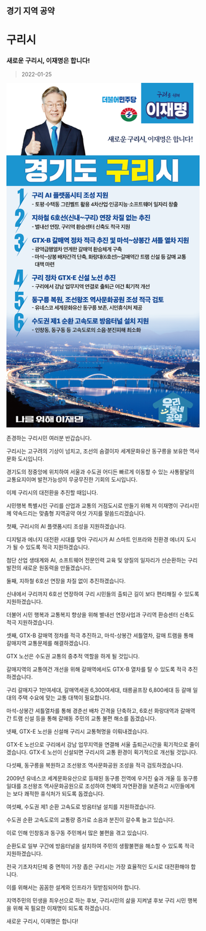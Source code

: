 ## 경기 지역 공약

# 구리시

### 새로운 구리시, 이재명은 합니다!
> 2022-01-25

![구리시 지역공약](./005_009_006.png)

존경하는 구리시민 여러분 반갑습니다.

 

구리시는 고구려의 기상이 넘치고, 조선의 숨결이자 세계문화유산 동구릉을 보유한 역사문화 도시입니다.

경기도의 정중앙에 위치하여 서울과 수도권 어디든 빠르게 이동할 수 있는 사통팔달의 교통요지이며 발전가능성이 무궁무진한 기회의 도시입니다.

  

이제 구리시의 대전환을 추진할 때입니다. 

시민행복 특별시인 구리를 산업과 교통의 거점도시로 만들기 위해 저 이재명이 구리시민께 약속드리는 맞춤형 지역공약 여섯 가지를 말씀드리겠습니다.

  

첫째, 구리시의 AI 플랫폼시티 조성을 지원하겠습니다.

  

디지털과 에너지 대전환 시대를 맞아 구리시가 AI 스마트 인프라와 친환경 에너지 도시가 될 수 있도록 적극 지원하겠습니다.

첨단 산업 생태계와 AI, 소프트웨어 전문인력 교육 및 양질의 일자리가 선순환하는 구리 발전의 새로운 원동력을 만들겠습니다.

  

둘째, 지하철 6호선 연장을 차질 없이 추진하겠습니다. 

  

신내에서 구리까지 6호선 연장하여 구리 시민들의 출퇴근 길이 보다 편리해질 수 있도록 지원하겠습니다.

더불어 시민 행복과 교통복지 향상을 위해 별내선 연장사업과 구리역 환승센터 신축도 적극 지원하겠습니다. 

  

셋째, GTX-B 갈매역 정차를 적극 추진하고, 마석-상봉간 셔틀열차, 갈매 트램을 통해 갈매지역 교통문제를 해결하겠습니다. 

  

GTX 노선은 수도권 교통의 중추적 역할을 하게 될 것입니다.

갈매지역의 교통여건 개선을 위해 갈매역에서도 GTX-B 열차를 탈 수 있도록 적극 추진하겠습니다.

  구리 갈매지구 1만여세대, 갈매역세권 6,300여세대, 태릉골프장 6,800세대 등 갈매 일대의 주택 수요에 맞는 교통 대책이 필요합니다. 

마석-상봉간 셔틀열차를 통해 경춘선 배차 간격을 단축하고, 6호선 화랑대역과 갈매역간 트램 신설 등을 통해 갈매동 주민의 교통 불편 해소를 돕겠습니다.

  

넷째, GTX-E 노선을 신설해 구리시 교통혁명을 이뤄내겠습니다. 

  

GTX-E 노선으로 구리에서 강남 업무지역을 연결해 서울 출퇴근시간을 획기적으로 줄이겠습니다. GTX-E 노선이 신설되면 구리시의 교통 환경이 획기적으로 개선될 것입니다. 

  

다섯째, 동구릉을 복원하고 조선왕조 역사문화공원 조성을 적극 검토하겠습니다.

  

2009년 유네스코 세계문화유산으로 등재된 동구릉 전역에 우거진 숲과 개울 등 동구릉 일대를 조선왕조 역사문화공원으로 조성하여 천혜의 자연환경을 보존하고 시민들에게는 보다 쾌적한 휴식처가 되도록 돕겠습니다.

  

여섯째, 수도권 제1 순환 고속도로 방음터널 설치를 지원하겠습니다.

  

수도권 순환 고속도로의 교통량 증가로 소음과 분진이 갈수록 늘고 있습니다.

이로 인해 인창동과 동구동 주민께서 많은 불편을 겪고 있습니다.

순환도로 일부 구간에 방음터널을 설치하여 주민의 생활불편을 해소할 수 있도록 적극 지원하겠습니다. 

  

전국 기초자치단체 중 면적이 가장 좁은 구리시는 가장 효율적인 도시로 대전환해야 합니다. 

이를 위해서는 꼼꼼한 설계와 인프라가 뒷받침되어야 합니다. 

  

지역주민의 민생을 최우선으로 하는 후보, 구리시민의 삶을 지켜낼 후보 구리 시민 행복을 위해 꼭 필요한 이재명이 되도록 하겠습니다.

  

새로운 구리시, 이재명은 합니다! 
